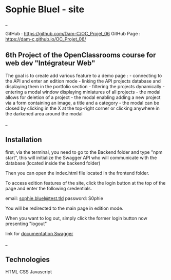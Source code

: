 # Sophie Bluel - site
_

GitHub : https://github.com/Dam-C/OC_Projet_06
GitHub Page : https://dam-c.github.io/OC_Projet_06/

## 6th Project of the OpenClassrooms course for web dev "Intégrateur Web"
The goal is to create add various feature to a demo page :
    - connecting to the API and enter an edition mode
    - linking the API projects database and displaying them in the portfolio section
    - filtering the projects dynamically
    - entering a modal window displaying miniatures of all projects
    - the modal allows for deletion of a project
    - the modal enabling adding a new project via a form containing an image, a title and a category
    - the modal can be closed by clicking in the X at the top-right corner or clicking anywhere in the darkened area around the modal

_
## Installation
first, via the terminal, you need to go to the Backend folder and type "npm start", this will initialize the Swagger API who will communicate with the database (located inside the backend folder)

Then you can open the index.html file located in the frontend folder.

To access edition features of the site, click the login button at the top of the page and enter the following credentials.

email: sophie.bluel@test.tld
password: S0phie 

You will be redirected to the main page in edition mode.

When you want to log out, simply click the former login button now presenting "logout"


link for
[documentation Swagger](http://localhost:5678/api-docs/)


_
## Technologies
HTML
CSS
Javascript